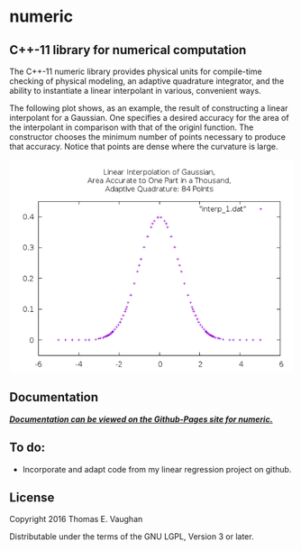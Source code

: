 
# numeric

## C++-11 library for numerical computation

The C++-11 numeric library provides physical units for compile-time checking of
physical modeling, an adaptive quadrature integrator, and the ability to
instantiate a linear interpolant in various, convenient ways.

The following plot shows, as an example, the result of constructing a linear
interpolant for a Gaussian.  One specifies a desired accuracy for the area of
the interpolant in comparison with that of the originl function.  The
constructor chooses the minimum number of points necessary to produce that
accuracy.  Notice that points are dense where the curvature is large.

![Interpolant of Gaussian for Tolerance=1.0E-03 on Value of Integral](src/examples/interp_1.png)

## Documentation

***[Documentation can be viewed on the Github-Pages site for numeric.](https://tevaughan.github.io/numeric/doxygen-html)***

## To do:

 - Incorporate and adapt code from my linear regression project on github.

## License

Copyright 2016
Thomas E. Vaughan

Distributable under the terms of the GNU LGPL, Version 3 or later.

